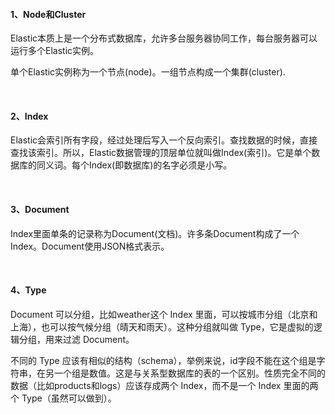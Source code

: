 #### 1、Node和Cluster
Elastic本质上是一个分布式数据库，允许多台服务器协同工作，每台服务器可以运行多个Elastic实例。

单个Elastic实例称为一个节点(node)。一组节点构成一个集群(cluster).

<br/>

#### 2、Index
Elastic会索引所有字段，经过处理后写入一个反向索引。查找数据的时候，直接查找该索引。所以，Elastic数据管理的顶层单位就叫做Index(索引)。它是单个数据库的同义词。每个Index(即数据库)的名字必须是小写。

<br/>

#### 3、Document
Index里面单条的记录称为Document(文档)。许多条Document构成了一个Index。Document使用JSON格式表示。

<br/>

#### 4、Type
Document 可以分组，比如weather这个 Index 里面，可以按城市分组（北京和上海），也可以按气候分组（晴天和雨天）。这种分组就叫做 Type，它是虚拟的逻辑分组，用来过滤 Document。

不同的 Type 应该有相似的结构（schema），举例来说，id字段不能在这个组是字符串，在另一个组是数值。这是与关系型数据库的表的一个区别。性质完全不同的数据（比如products和logs）应该存成两个 Index，而不是一个 Index 里面的两个 Type（虽然可以做到）。